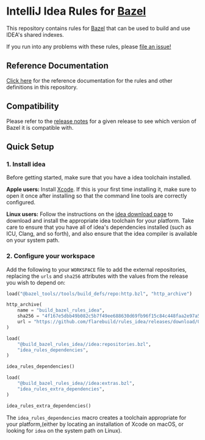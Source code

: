 # IntelliJ Idea Rules for [Bazel](https://bazel.build)

This repository contains rules for [Bazel](https://bazel.build) that can be used to build and use IDEA's shared indexes.

If you run into any problems with these rules, please [file an issue!](https://github.com/flarebuild/rules_idea/issues/new)

## Reference Documentation

[Click here](https://github.com/flarebuild/rules_idea/tree/master/doc) for the reference documentation for the rules and other definitions in this repository.

## Compatibility

Please refer to the [release notes](https://github.com/flarebuild/rules_idea/releases) for a given release to see which version of Bazel it is compatible with.

## Quick Setup

### 1. Install idea

Before getting started, make sure that you have a idea toolchain installed.

**Apple users:** Install [Xcode](https://developer.apple.com/xcode/downloads/). If this is your first time installing it, make sure to open it once after installing so that the command line tools are correctly configured.

**Linux users:** Follow the instructions on the [idea download page](https://idea.org/download/) to download and install the appropriate idea toolchain for your platform. Take care to ensure that you have all of idea's dependencies installed (such as ICU, Clang, and so forth), and also ensure that the idea compiler is available on your system path.

### 2. Configure your workspace

Add the following to your `WORKSPACE` file to add the external repositories, replacing the `urls` and `sha256` attributes with the values from the release you wish to depend on:

```python
load("@bazel_tools//tools/build_defs/repo:http.bzl", "http_archive")

http_archive(
    name = "build_bazel_rules_idea",
    sha256 = "4f167e5dbb49b082c5b7f49ee688630d69fb96f15c84c448faa2e97a5780dbbc",
    url = "https://github.com/flarebuild/rules_idea/releases/download/0.24.0/rules_idea.0.24.0.tar.gz",
)

load(
    "@build_bazel_rules_idea//idea:repositories.bzl",
    "idea_rules_dependencies",
)

idea_rules_dependencies()

load(
    "@build_bazel_rules_idea//idea:extras.bzl",
    "idea_rules_extra_dependencies",
)

idea_rules_extra_dependencies()
```

The `idea_rules_dependencies` macro creates a toolchain appropriate for your platform,(either by locating an installation of Xcode on macOS, or looking for `idea` on the system path on Linux).

